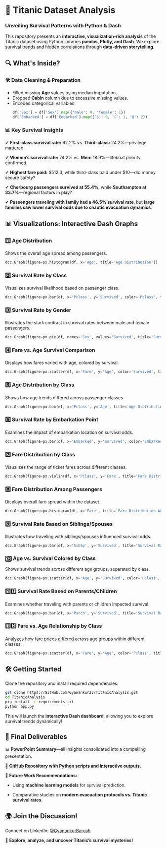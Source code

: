 # 🚢 Titanic Dataset Analysis  

### **Unveiling Survival Patterns with Python & Dash**  

This repository presents an **interactive, visualization-rich analysis** of the Titanic dataset using Python libraries **pandas, Plotly, and Dash**. We explore survival trends and hidden correlations through **data-driven storytelling**.  

## 🔍 **What's Inside?**  

### **🛠 Data Cleaning & Preparation**  

- Filled missing **Age** values using median imputation.  
- Dropped **Cabin** column due to excessive missing values.  
- Encoded categorical variables:  
  ```python
  df['Sex'] = df['Sex'].map({'male': 0, 'female': 1})  
  df['Embarked'] = df['Embarked'].map({'S': 0, 'C': 1, 'Q': 2})  
  ```  

### **📊 Key Survival Insights**  

✔ **First-class survival rate:** 62.2% vs. **Third-class:** 24.2%—privilege mattered.  

✔ **Women’s survival rate:** 74.2% vs. **Men:** 18.9%—lifeboat priority confirmed. 
 
✔ **Highest fare paid:** $512.3, while third-class paid under $10—did money secure safety?  

✔ **Cherbourg passengers survived at 55.4%**, while **Southampton at 33.7%**—regional factors in play?  

✔ **Passengers traveling with family had a 46.5% survival rate**, but **large families saw lower survival odds due to chaotic evacuation dynamics**.  

## 📊 **Visualizations: Interactive Dash Graphs**  

### **1️⃣ Age Distribution**  
Shows the overall age spread among passengers.  

```python
dcc.Graph(figure=px.histogram(df, x='Age', title='Age Distribution'))
```  

### **2️⃣ Survival Rate by Class**  

Visualizes survival likelihood based on passenger class.  

```python
dcc.Graph(figure=px.bar(df, x='Pclass', y='Survived', color='Pclass', title='Survival Rate by Class'))
```  

### **3️⃣ Survival Rate by Gender**  

Illustrates the stark contrast in survival rates between male and female passengers.  

```python
dcc.Graph(figure=px.pie(df, names='Sex', values='Survived', title='Survival Rate by Gender'))
```  

### **4️⃣ Fare vs. Age Survival Comparison**  

Displays how fares varied with age, colored by survival.  

```python
dcc.Graph(figure=px.scatter(df, x='Fare', y='Age', color='Survived', title='Fare vs Age Survival Comparison'))
```  

### **5️⃣ Age Distribution by Class**  

Shows how age trends differed across passenger classes.  

```python
dcc.Graph(figure=px.box(df, x='Pclass', y='Age', title='Age Distribution by Class'))
```  

### **6️⃣ Survival Rate by Embarkation Point**  

Examines the impact of embarkation location on survival odds.  

```python
dcc.Graph(figure=px.bar(df, x='Embarked', y='Survived', color='Embarked', title='Survival Rate by Embarkation Point'))
```  

### **7️⃣ Fare Distribution by Class**  

Visualizes the range of ticket fares across different classes.  

```python
dcc.Graph(figure=px.violin(df, x='Pclass', y='Fare', title='Fare Distribution by Class'))
```  

### **8️⃣ Fare Distribution Among Passengers**  

Displays overall fare spread within the dataset.  
```python
dcc.Graph(figure=px.histogram(df, x='Fare', title='Fare Distribution Among Passengers'))
```  

### **9️⃣ Survival Rate Based on Siblings/Spouses**  

Illustrates how traveling with siblings/spouses influenced survival odds.  

```python
dcc.Graph(figure=px.bar(df, x='SibSp', y='Survived', title='Survival Rate Based on Siblings/Spouses'))
```  

### **🔟 Age vs. Survival Colored by Class**  

Shows survival trends across different age groups, separated by class.  

```python
dcc.Graph(figure=px.scatter(df, x='Age', y='Survived', color='Pclass', title='Age vs Survival Colored by Class'))
```  

### **1️⃣1️⃣ Survival Rate Based on Parents/Children**  

Examines whether traveling with parents or children impacted survival.  

```python
dcc.Graph(figure=px.bar(df, x='Parch', y='Survived', title='Survival Rate Based on Parents/Children'))
```  

### **1️⃣2️⃣ Fare vs. Age Relationship by Class**  

Analyzes how fare prices differed across age groups within different classes.  

```python
dcc.Graph(figure=px.scatter(df, x='Fare', y='Age', color='Pclass', title='Fare vs Age Relationship by Class'))
```  

## 🛠 **Getting Started**  

Clone the repository and install required dependencies:
  
```bash
git clone https://GitHub.com/Gyanankur23/TitanicAnalysis.git  
cd TitanicAnalysis  
pip install -r requirements.txt  
python app.py  
```
This will launch the **interactive Dash dashboard**, allowing you to explore survival trends dynamically!  

## 🚀 **Final Deliverables** 
 
📊 **PowerPoint Summary**—all insights consolidated into a compelling presentation.  

🔗 **GitHub Repository with Python scripts and interactive outputs.**  

📑 **Future Work Recommendations:**  

   - Using **machine learning models** for survival prediction. 

   - Comparative studies on **modern evacuation protocols vs. Titanic survival rates**.  

## 🌍 **Join the Discussion!**
  
Connect on LinkedIn:
 [@GyanankurBaruah](https://www.linkedin.com/in/gyanankur-baruah-797205338?utm_source=share&utm_campaign=share_via&utm_content=profile&utm_medium=android_app) 


🚢 **Explore, analyze, and uncover Titanic’s survival mysteries!**  
